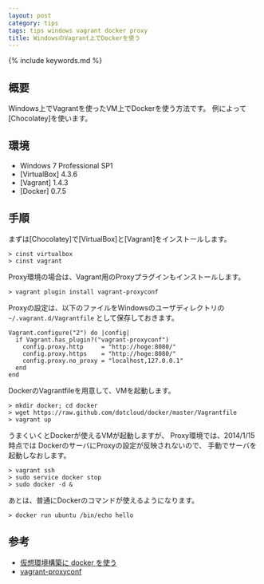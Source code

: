 ```yaml
---
layout: post
category: tips
tags: tips windows vagrant docker proxy
title: WindowsのVagrant上でDockerを使う
---
```

{% include keywords.md %}

## 概要

Windows上でVagrantを使ったVM上でDockerを使う方法です。
例によって[Chocolatey]を使います。

## 環境

* Windows 7 Professional SP1
* [VirtualBox] 4.3.6
* [Vagrant] 1.4.3
* [Docker] 0.7.5

## 手順

まずは[Chocolatey]で[VirtualBox]と[Vagrant]をインストールします。

    > cinst virtualbox
    > cinst vagrant

Proxy環境の場合は、Vagrant用のProxyプラグインもインストールします。

    > vagrant plugin install vagrant-proxyconf

Proxyの設定は、以下のファイルをWindowsのユーザディレクトリの
`~/.vagrant.d/Vagrantfile`
として保存しておきます。

    Vagrant.configure("2") do |config|
      if Vagrant.has_plugin?("vagrant-proxyconf")
        config.proxy.http     = "http://hoge:8080/"
        config.proxy.https    = "http://hoge:8080/"
        config.proxy.no_proxy = "localhost,127.0.0.1"
      end
    end

DockerのVagrantfileを用意して、VMを起動します。

    > mkdir docker; cd docker
    > wget https://raw.github.com/dotcloud/docker/master/Vagrantfile
    > vagrant up

うまくいくとDockerが使えるVMが起動しますが、
Proxy環境では、2014/1/15時点では
DockerのサーバにProxyの設定が反映されないので、
手動でサーバを起動しなおします。

    > vagrant ssh
    > sudo service docker stop
    > sudo docker -d &

あとは、普通にDockerのコマンドが使えるようになります。

    > docker run ubuntu /bin/echo hello

## 参考

* [仮想環境構築に docker を使う](http://apatheia.info/blog/2013/06/17/docker/)
* [vagrant-proxyconf](https://github.com/tmatilai/vagrant-proxyconf)
